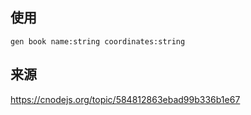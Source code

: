 ## 使用
`gen book name:string coordinates:string `

## 来源
https://cnodejs.org/topic/584812863ebad99b336b1e67